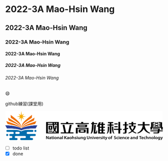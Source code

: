 # 2022-3A Mao-Hsin Wang
## 2022-3A Mao-Hsin Wang
### 2022-3A Mao-Hsin Wang
#### 2022-3A Mao-Hsin Wang
##### 2022-3A Mao-Hsin Wang
###### 2022-3A Mao-Hsin Wang

:smile:

github練習(課堂用)

![NKUST](nkust.png "nkust")

- [ ] todo list
- [X] done

